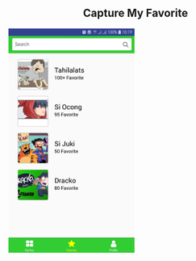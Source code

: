 <h2 align="center" >Capture My Favorite</h2>
<img src="./5.Favorite.jpg" width="250" align="center">